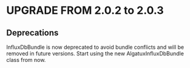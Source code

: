 UPGRADE FROM 2.0.2 to 2.0.3
=======================

## Deprecations

InfluxDbBundle is now deprecated to avoid bundle conflicts and will be removed in future versions.
Start using the new AlgatuxInfluxDbBundle class from now.

